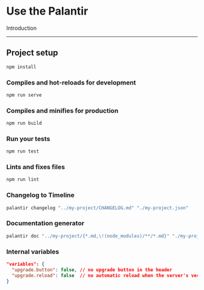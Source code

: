 # Use the Palantir

Introduction

---

<!--
Use
  Node
  Docker
-->

## Project setup
```bash
npm install
```

### Compiles and hot-reloads for development
```bash
npm run serve
```

### Compiles and minifies for production
```bash
npm run build
```

### Run your tests
```bash
npm run test
```

### Lints and fixes files
```bash
npm run lint
```

### Changelog to Timeline

```bash
palantir changelog "../my-project/CHANGELOG.md" "./my-project.json"
```

### Documentation generator

```bash
palantir doc "../my-project/{*.md,\!(node_modules)/**/*.md}" "./my-project" "../my-project/"
```

### Internal variables

```json
"variables": {
  "upgrade.button": false, // no upgrade button in the header
  "upgrade.reload": false  // no automatic reload when the server's version changed
}
```
